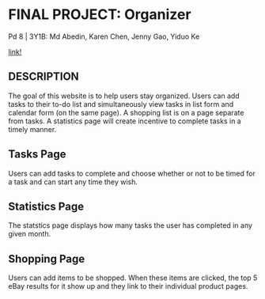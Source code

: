 # FINAL PROJECT: Organizer
Pd 8 | 3Y1B: Md Abedin, Karen Chen, Jenny Gao, Yiduo Ke

[link!](http://206.189.206.243/)

## DESCRIPTION
The goal of this website is to help users stay organized.  Users can add tasks to their to-do list and simultaneously view tasks in list form and calendar form (on the same page). A shopping list is on a page separate from tasks. A statistics page will create incentive to complete tasks in a timely manner.

## Tasks Page
Users can add tasks to complete and choose whether or not to be timed for a task and can start any time they wish. 

## Statistics Page
The statstics page displays how many tasks the user has completed in any given month.

## Shopping Page
Users can add items to be shopped. When these items are clicked, the top 5 eBay results for it show up and they link to their individual product pages.
